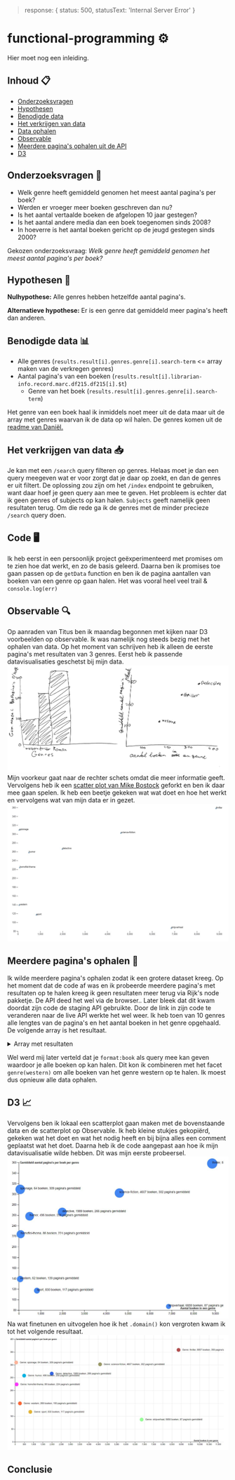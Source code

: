 > response: { status: 500, statusText: 'Internal Server Error' }

# functional-programming ⚙️
Hier moet nog een inleiding.

## Inhoud 📋
* [Onderzoeksvragen](#onderzoeksvragen-)
* [Hypothesen](#hypothesen-)
* [Benodigde data](#benodigde-data-)
* [Het verkrijgen van data](#het-verkijgen-van-data-)
* [Data ophalen](#code-)
* [Observable](#observable-)
* [Meerdere pagina's ophalen uit de API](#meer-pagina's-ophalen-)
* [D3](#d3-)

## Onderzoeksvragen 🤔
* Welk genre heeft gemiddeld genomen het meest aantal pagina's per boek?
* Werden er vroeger meer boeken geschreven dan nu?
* Is het aantal vertaalde boeken de afgelopen 10 jaar gestegen?
* Is het aantal andere media dan een boek toegenomen sinds 2008?
* In hoeverre is het aantal boeken gericht op de jeugd gestegen sinds 2000?

Gekozen onderzoeksvraag: *Welk genre heeft gemiddeld genomen het meest aantal pagina's per boek?*

## Hypothesen 🧐
**Nulhypothese:** Alle genres hebben hetzelfde aantal pagina's.

**Alternatieve hypothese:** Er is een genre dat gemiddeld meer pagina's heeft dan anderen.

## Benodigde data 📊
* Alle genres (`results.result[i].genres.genre[i].search-term` <= array maken van de verkregen genres)
* Aantal pagina's van een boeken (`results.result[i].librarian-info.record.marc.df215.df215[i].$t`)
  * Genre van het boek (`results.result[i].genres.genre[i].search-term`)

Het genre van een boek haal ik inmiddels noet meer uit de data maar uit de array met genres waarvan ik de data op wil halen. De genres komen uit de [readme van Daniël.](https://github.com/DanielvandeVelde/functional-programming#cheatsheet)

## Het verkrijgen van data 📥
Je kan met een `/search` query filteren op genres. Helaas moet je dan een query meegeven wat er voor zorgt dat je daar op zoekt, en dan de genres er uit filtert.
De oplossing zou zijn om het `/index` endpoint te gebruiken, want daar hoef je geen query aan mee te geven. Het probleem is echter dat ik geen genres of subjects op kan halen. `Subjects` geeft namelijk geen resultaten terug.
Om die rede ga ik de genres met de minder precieze `/search` query doen.

## Code 🖥️
Ik heb eerst in een persoonlijk project geëxperimenteerd met promises om te zien hoe dat werkt, en zo de basis geleerd.
Daarna ben ik promises toe gaan passen op de `getData` function en ben ik de pagina aantallen van boeken van een genre op gaan halen. Het was vooral heel veel trail & `console.log(err)`

## Observable 🔍
Op aanraden van Titus ben ik maandag begonnen met kijken naar D3 voorbeelden op observable. Ik was namelijk nog steeds bezig met het ophalen van data. Op het moment van schrijven heb ik alleen de eerste pagina's met resultaten van 3 genres.
Eerst heb ik passende datavisualisaties geschetst bij mijn data.
![schets datavis](/bin/img/sketch.jpg)
Mijn voorkeur gaat naar de rechter schets omdat die meer informatie geeft.
Vervolgens heb ik een [scatter plot van Mike Bostock](https://beta.observablehq.com/@mbostock/d3-scatterplot) geforkt en ben ik daar mee gaan spelen.
Ik heb een beetje gekeken wat wat doet en hoe het werkt en vervolgens wat van mijn data er in gezet.
![eerste probeersel observable & D3](/bin/img/d3-scatterplot-test.JPG)

## Meerdere pagina's ophalen 📖
Ik wilde meerdere pagina's ophalen zodat ik een grotere dataset kreeg. Op het moment dat de code af was en ik probeerde meerdere pagina's met resultaten op te halen kreeg ik geen resultaten meer terug via Rijk's node pakketje. De API deed het wel via de browser..
Later bleek dat dit kwam doordat zijn code de staging API gebruikte. Door de link in zijn code te veranderen naar de live API werkte het wel weer.
Ik heb toen van 10 genres alle lengtes van de pagina's en het aantal boeken in het genre opgehaald. De volgende array is het resultaat.

<details><summary>Array met resultaten</summary>
  ```JSON
  [
      {
          "genre": "western",
          "booksAmount": 62,
          "averagePages": 139
      },
      {
          "genre": "spionage",
          "booksAmount": 64,
          "averagePages": 309
      },
      {
          "genre": "homofiel-thema",
          "booksAmount": 86,
          "averagePages": 224
      },
      {
          "genre": "humor",
          "booksAmount": 496,
          "averagePages": 258
      },
      {
          "genre": "sport",
          "booksAmount": 830,
          "averagePages": 117
      },
      {
          "genre": "detective",
          "booksAmount": 1989,
          "averagePages": 266
      },
      {
          "genre": "science-fiction",
          "booksAmount": 4607,
          "averagePages": 302
      },
      {
          "genre": "stripverhaal",
          "booksAmount": 6858,
          "averagePages": 87
      },
      {
          "genre": "thriller",
          "booksAmount": 8857,
          "averagePages": 358
      }
  ]
  ```
</details>

Wel werd mij later verteld dat je `format:book` als query mee kan geven waardoor je alle boeken op kan halen. Dit kon ik combineren met het facet `genre(western)` om alle boeken van het genre western op te halen. Ik moest dus opnieuw alle data ophalen.

## D3 📈
Vervolgens ben ik lokaal een scatterplot gaan maken met de bovenstaande data en de scatterplot op Observable. Ik heb kleine stukjes gekopiërd, gekeken wat het doet en wat het nodig heeft en bij bijna alles een comment geplaatst wat het doet. Daarna heb ik de code aangepast aan hoe ik mijn datavisualisatie wilde hebben.
Dit was mijn eerste probeersel.
![eerste versie datavis](/bin/img/scatterplot-1.JPG)
Na wat finetunen en uitvogelen hoe ik het `.domain()` kon vergroten kwam ik tot het volgende resultaat.
![tweede versie datavis](/bin/img/scatterplot-2.JPG)

## Conclusie

